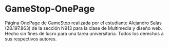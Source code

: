 # GameStop-OnePage
Página OnePage de GameStop realizada por el estudiante Alejandro Salas (28.197.863) de la sección N913 para la clase de Multimedia y diseño web.
Hecho sin fines de lucro para una tarea universitaria. Todos los derechos a sus respectivos autores.
